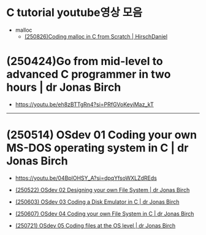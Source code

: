 # C tutorial youtube영상 모음
- malloc
  - [(250826)Coding malloc in C from Scratch | HirschDaniel](https://youtu.be/_HLAWI84aFA?si=8Vnou5W3Cc_shQrl)

# (250424)Go from mid-level to advanced C programmer in two hours | dr Jonas Birch
- https://youtu.be/eh8zBTTgRn4?si=PRfGVoKeyiMaz_kT

<hr />

# (250514) OSdev 01 Coding your own MS-DOS operating system in C | dr Jonas Birch
- https://youtu.be/04BplOHSY_A?si=dpqYfsoWXLZdREds

- [(250522) OSdev 02 Designing your own File System | dr Jonas Birch](https://youtu.be/39IBvSZq6ho?si=U6wY0Vce5pflYV5f)
- [(250603) OSdev 03 Coding a Disk Emulator in C | dr Jonas Birch](https://youtu.be/CQxqx5Xi3eE?si=4K1lOvAH3R0pexpk)
- [(250607) OSdev 04 Coding your own File System in C | dr Jonas Birch](https://youtu.be/d8flm9qT5O0?si=3lM2th-VsVRGuFW8)
- [(250721) OSdev 05 Coding files at the OS level | dr Jonas Birch](https://youtu.be/ZJw3YAWfk5g?si=3J2puF9Nq4ef2ZMy)


